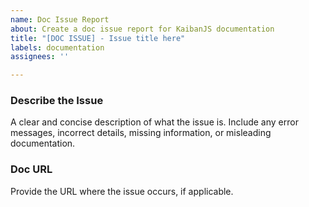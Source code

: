 ```yaml
---
name: Doc Issue Report
about: Create a doc issue report for KaibanJS documentation
title: "[DOC ISSUE] - Issue title here"
labels: documentation
assignees: ''

---
```


### Describe the Issue
A clear and concise description of what the issue is. Include any error messages, incorrect details, missing information, or misleading documentation.

### Doc URL
Provide the URL where the issue occurs, if applicable. 


